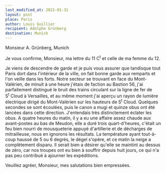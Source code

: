 ```yaml
---
last_modified_at: 2021-01-31
layout: post
place: Paris
author: Louis Guillier
recipient: Adolphe Grünberg
destination: Munich
---
```


Monsieur A. Grünberg, Munich


Je vous confirme, Monsieur, ma lettre du 11 C<sup>t</sup> et celle de ma femme
du 12.

Je viens de descendre de garde et je puis vous assurer que tandisque tout Paris
dort dans l'intérieur de la ville, on fait bonne garde aux remparts et l'on
veille dans les forts.
Notre secteur se trouvant en face du Mont-Valérien, de minuit à une heure
j'étais de faction au Bastion 56, j'ai parfaitement distingué le bruit des
trains circulant sur la ligne de fer de S<sup>t</sup> Cloud à Versailles, et au
même moment j'ai aperçu un rayon de lumière électrique dirigé du Mont-Valérien
sur les hauteurs de S<sup>t</sup> Cloud.
Quelques secondes se sont écoulées, puis le canon a mugi et quinze obus ont été
lancées dans cette direction.
J'entendais très distinctement éclater les obus.
A quatre heures du matin, il y a eu une affaire assez chaude aux avant-postes
au bas de Meudon, elle a duré trois quart-d'heures, c'était un feu bien nourri
de mousqueterie appuyé d'artillerie et de décharges de mitrailleuse, nous en
ignorons les résultats.
La température ayant tout-à-coup haussé de 5 ou 6 degrés, le dégel s'opère, et
ce matin la neige a complètement disparu.
Il serait bien a désirer qu'elle se maintint au dessus de zéro, car nos troupes
ont eu bien à souffrir depuis huit jours, ce qui n'a pas peu contribué
à ajourner les expéditions.

Veuillez agréer, Monsieur, mes salutations bien empressées.
